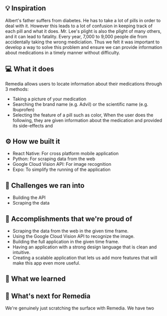 ## 💡 Inspiration
Albert's father suffers from diabetes. He has to take a lot of pills in order to deal with it. However this leads to a lot of confusion in keeping track of each pill and what it does. Mr. Lee's plight is also the plight of many others, and it can lead to fatality. Every year, 7,000 to 9,000 people die from accidentally taking the wrong mediciation. Thus we felt it was important to develop a way to solve this problem and ensure we can provide information about medications in a timely manner without difficulty.

## 💻 What it does
Remedia allows users to locate information about their medications through 3 methods:
- Taking a picture of your medication
- Searching the brand name (e.g. Advil) or the scientific name (e.g. Ibuprofen)
- Selecting the feature of a pill such as color, 
When the user does the following, they are given information about the medication and provided its side-effects and 

## ⚙️ How we built it

- React Native: For cross platform mobile application
- Python: For scraping data from the web
- Google Cloud Vision API: For image recognition
- Expo: To simplify the running of the application

## 🧠 Challenges we ran into

- Building the API
- Scraping the data

## 🏅 Accomplishments that we're proud of

- Scraping the data from the web in the given time frame.
- Using the Google Cloud Vision API to recognize the image.
- Building the full application in the given time frame.
- Having an application with a strong design language that is clean and intuitive.
- Creating a scalable application that lets us add more features that will make this app even more useful.

## 📖 What we learned

## 🚀 What's next for Remedia
We're genuinely just scratching the surface with Remedia. We have two 
